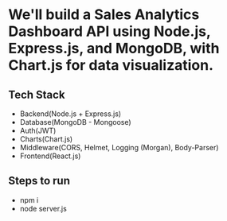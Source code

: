 # We'll build a Sales Analytics Dashboard API using Node.js, Express.js, and MongoDB, with Chart.js for data visualization.

## Tech Stack

- Backend(Node.js + Express.js)
- Database(MongoDB - Mongoose)
- Auth(JWT)
- Charts(Chart.js)
- Middleware(CORS, Helmet, Logging (Morgan), Body-Parser)
- Frontend(React.js)

## Steps to run

- npm i
- node server.js
